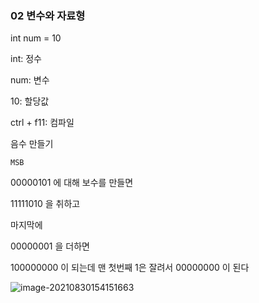 ### 02 변수와 자료형



int num = 10

int: 정수

num: 변수

10: 할당값



ctrl + f11: 컴파일



음수 만들기

`MSB`

00000101 에 대해 보수를 만들면

11111010 을 취하고

마지막에

00000001 을 더하면

100000000 이 되는데 맨 첫번째 1은 잘려서 00000000 이 된다



![image-20210830154151663](https://user-images.githubusercontent.com/77482972/131523784-c9072094-264a-41d9-967e-7de73947f99e.png)

